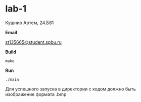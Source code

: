 # **lab-1**

Кушнир Артем, 24.Б81 

**Email**

st135665@student.spbu.ru

**Build**
```
make
```
**Run**
```
./main
```
Для успешного запуска в директории с кодом должно быть изображение формата .bmp
